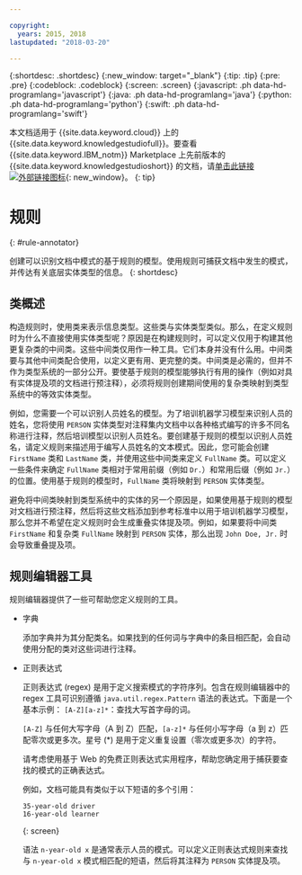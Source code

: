```yaml
---

copyright:
  years: 2015, 2018
lastupdated: "2018-03-20"

---
```


{:shortdesc: .shortdesc}
{:new_window: target="_blank"}
{:tip: .tip}
{:pre: .pre}
{:codeblock: .codeblock}
{:screen: .screen}
{:javascript: .ph data-hd-programlang='javascript'}
{:java: .ph data-hd-programlang='java'}
{:python: .ph data-hd-programlang='python'}
{:swift: .ph data-hd-programlang='swift'}

本文档适用于 {{site.data.keyword.cloud}} 上的 {{site.data.keyword.knowledgestudiofull}}。要查看 {{site.data.keyword.IBM_notm}} Marketplace 上先前版本的 {{site.data.keyword.knowledgestudioshort}} 的文档，请[单击此链接 ![外部链接图标](../../icons/launch-glyph.svg "外部链接图标")](https://{DomainName}/docs/services/knowledge-studio/rule-annotator.html){: new_window}。
{: tip}

# 规则
{: #rule-annotator}

创建可以识别文档中模式的基于规则的模型。使用规则可捕获文档中发生的模式，并传达有关底层实体类型的信息。
{: shortdesc}

## 类概述

构造规则时，使用类来表示信息类型。这些类与实体类型类似。那么，在定义规则时为什么不直接使用实体类型呢？原因是在构建规则时，可以定义仅用于构建其他更复杂类的中间类。这些中间类仅用作一种工具。它们本身并没有什么用。中间类要与其他中间类配合使用，以定义更有用、更完整的类。中间类是必需的，但并不作为类型系统的一部分公开。要使基于规则的模型能够执行有用的操作（例如对具有实体提及项的文档进行预注释），必须将规则创建期间使用的复杂类映射到类型系统中的等效实体类型。

例如，您需要一个可以识别人员姓名的模型。为了培训机器学习模型来识别人员的姓名，您将使用 `PERSON` 实体类型对注释集内文档中以各种格式编写的许多不同名称进行注释，然后培训模型以识别人员姓名。要创建基于规则的模型以识别人员姓名，请定义规则来描述用于编写人员姓名的文本模式。因此，您可能会创建 `FirstName` 类和 `LastName` 类，并使用这些中间类来定义 `FullName` 类。可以定义一些条件来确定 `FullName` 类相对于常用前缀（例如 `Dr.`）和常用后缀（例如 `Jr.`）的位置。使用基于规则的模型时，`FullName` 类将映射到 `PERSON` 实体类型。

避免将中间类映射到类型系统中的实体的另一个原因是，如果使用基于规则的模型对文档进行预注释，然后将这些文档添加到参考标准中以用于培训机器学习模型，那么您并不希望在定义规则时会生成重叠实体提及项。例如，如果要将中间类 `FirstName` 和复杂类 `FullName` 映射到 `PERSON` 实体，那么出现 `John Doe, Jr.` 时会导致重叠提及项。

## 规则编辑器工具

规则编辑器提供了一些可帮助您定义规则的工具。

- 字典

    添加字典并为其分配类名。如果找到的任何词与字典中的条目相匹配，会自动使用分配的类对这些词进行注释。

- 正则表达式

    正则表达式 (regex) 是用于定义搜索模式的字符序列。包含在规则编辑器中的 regex 工具可识别遵循 `java.util.regex.Pattern` 语法的表达式。下面是一个基本示例：
    `[A-Z][a-z]*`：查找大写首字母的词。

    `[A-Z]` 与任何大写字母（A 到 Z）匹配，`[a-z]*` 与任何小写字母（a 到 z）匹配零次或更多次。星号 (*) 是用于定义重复设置（零次或更多次）的字符。

    请考虑使用基于 Web 的免费正则表达式实用程序，帮助您确定用于捕获要查找的模式的正确表达式。

    例如，文档可能具有类似于以下短语的多个引用：

    ```
    35-year-old driver
    16-year-old learner
    ```
    {: screen}

    语法 `n-year-old x` 是通常表示人员的模式。可以定义正则表达式规则来查找与 `n-year-old x` 模式相匹配的短语，然后将其注释为 `PERSON` 实体提及项。
